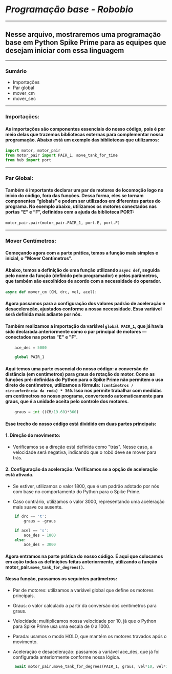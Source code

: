 # ***Programação base - Robobio***

---

## Nesse arquivo, mostraremos uma programação base em Python Spike Prime para as equipes que desejam iniciar com essa linguagem

---

### Sumário
- Importações
- Par global
- mover_cm
- mover_sec

---

### Importações:
#### As importações são componentes essenciais do nosso código, pois é por meio delas que trazemos bibliotecas externas para complementar nossa programação. Abaixo está um exemplo das bibliotecas que utilizamos:

```python
import motor, motor_pair
from motor_pair import PAIR_1, move_tank_for_time
from hub import port
```
---

### Par Global:
#### Também é importante declarar um par de motores de locomoção logo no início do código, fora das funções. Dessa forma, eles se tornam componentes “globais” e podem ser utilizados em diferentes partes do programa. No exemplo abaixo, utilizamos os motores conectados nas portas “E” e “F”, definidos com a ajuda da biblioteca PORT:

```python
motor_pair.pair(motor_pair.PAIR_1, port.E, port.F)
```

---

### Mover Centímetros:
#### Começando agora com a parte prática, temos a função mais simples e inicial, o "Mover Centímetros".


#### Abaixo, temos a definição de uma função utilizando `async def`, seguida pelo nome da função (definido pelo programador) e pelos parâmetros, que também são escolhidos de acordo com a necessidade do operador.

```python
async def mover_cm (CM, drc, vel, acel):
```


#### Agora passamos para a configuração dos valores padrão de aceleração e desaceleração, ajustados conforme a nossa necessidade. Essa variável será definida mais adiante por nós.
#### Também realizamos a importação da variável `global PAIR_1`, que já havia sido declarada anteriormente como o par principal de motores — conectados nas portas "E" e "F".

```python
    ace_des = 5000 

    global PAIR_1 
```


#### Aqui temos uma parte essencial do nosso código: a conversão de distância (em centímetros) para graus de rotação do motor. Como as funções pré-definidas do Python para o Spike Prime não permitem o uso direto de centímetros, utilizamos a fórmula: `(centímetros / circunferência da roda) * 360`. Isso nos permite trabalhar com medidas em centímetros no nosso programa, convertendo automaticamente para graus, que é a unidade aceita pelo controle dos motores.

```python
    graus = int ((CM/19.60)*360)
```


#### Esse trecho do nosso código está dividido em duas partes principais:

#### 1. Direção do movimento:
- Verificamos se a direção está definida como "trás". Nesse caso, a velocidade será negativa, indicando que o robô deve se mover para trás.

#### 2. Configuração da aceleração: Verificamos se a opção de aceleração está ativada.

- Se estiver, utilizamos o valor 1800, que é um padrão adotado por nós com base no comportamento do Python para o Spike Prime.

- Caso contrário, utilizamos o valor 3000, representando uma aceleração mais suave ou ausente.

```python
    if drc == 't': 
        graus = -graus

    if acel == 's': 
        ace_des = 1800
    else:
        ace_des = 3000
```


#### Agora entramos na parte prática do nosso código. É aqui que colocamos em ação todas as definições feitas anteriormente, utilizando a função motor_pair.`move_tank_for_degrees()`.
#### Nessa função, passamos os seguintes parâmetros:
- Par de motores: utilizamos a variável global que define os motores principais.

- Graus: o valor calculado a partir da conversão dos centímetros para graus.

- Velocidade: multiplicamos nossa velocidade por 10, já que o Python para Spike Prime usa uma escala de 0 a 1000.

- Parada: usamos o modo HOLD, que mantém os motores travados após o movimento.

- Aceleração e desaceleração: passamos a variável ace_des, que já foi configurada anteriormente conforme nossa lógica.

```python
    await motor_pair.move_tank_for_degrees(PAIR_1, graus, vel*10, vel*10, stop=motor.HOLD, acceleration=ace_des, deceleration=ace_des)
```

